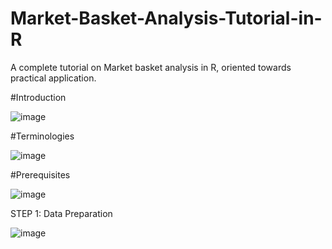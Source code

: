 # Market-Basket-Analysis-Tutorial-in-R
A complete tutorial on Market basket analysis in R, oriented towards practical application.

#Introduction

![image](https://user-images.githubusercontent.com/12694124/119849031-ea46b980-bf29-11eb-8b49-85f27089bb1b.png)

#Terminologies

![image](https://user-images.githubusercontent.com/12694124/119849713-7bb62b80-bf2a-11eb-8b13-20a5bf4a539e.png)


#Prerequisites

![image](https://user-images.githubusercontent.com/12694124/119849799-8ec8fb80-bf2a-11eb-98fc-a16489148677.png)

STEP 1: Data Preparation

![image](https://user-images.githubusercontent.com/12694124/119849550-59bca900-bf2a-11eb-9cb4-094a40974372.png)



